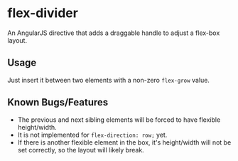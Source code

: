 # flex-divider

An AngularJS directive that adds a draggable handle to adjust a flex-box layout. 

## Usage 

Just insert it between two elements with a non-zero `flex-grow` value.

## Known Bugs/Features

* The previous and next sibling elements will be forced to have flexible height/width.
* It is not implemented for `flex-direction: row;` yet.
* If there is another flexible element in the box, it's height/width will not be set correctly, so the layout will likely break.
